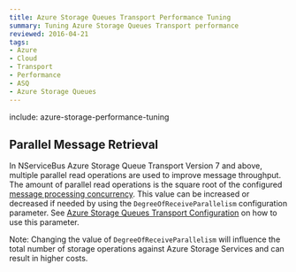 ```yaml
---
title: Azure Storage Queues Transport Performance Tuning
summary: Tuning Azure Storage Queues Transport performance
reviewed: 2016-04-21
tags:
- Azure
- Cloud
- Transport
- Performance
- ASQ
- Azure Storage Queues
---
```


include: azure-storage-performance-tuning


## Parallel Message Retrieval

In NServiceBus Azure Storage Queue Transport Version 7 and above, multiple parallel read operations are used to improve message throughput. The amount of parallel read operations is the square root of the configured [message processing concurrency](/nservicebus/operations/tuning.md). This value can be increased or decreased if needed by using the `DegreeOfReceiveParallelism` configuration parameter. See [Azure Storage Queues Transport Configuration](/nservicebus/azure-storage-queues/configuration.md) on how to use this parameter.

Note: Changing the value of `DegreeOfReceiveParallelism` will influence the total number of storage operations against Azure Storage Services and can result in higher costs.
